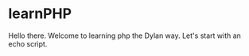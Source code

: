 # learnPHP
Hello there. Welcome to learning php the Dylan way.
Let's start with an echo script.

<?php
// 

// Step 1
// Hello World of course.

// php has a bunch of functions built into the language that you can use. 
// One of the most classic for debugging is echo

// We need to set up before we do that though.
